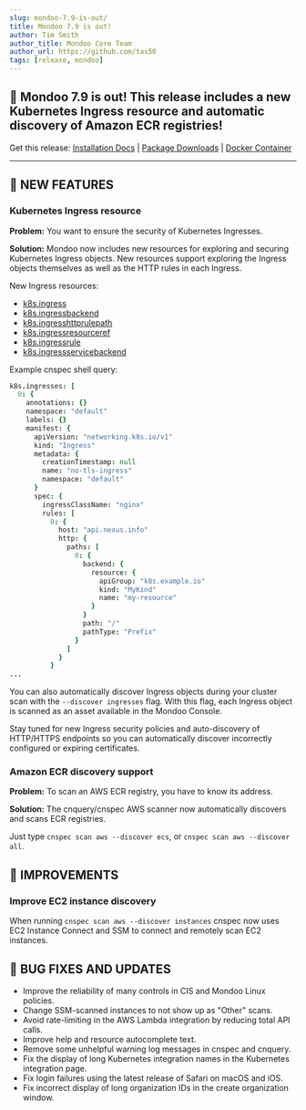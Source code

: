 ```yaml
---
slug: mondoo-7.9-is-out/
title: Mondoo 7.9 is out!
author: Tim Smith
author_title: Mondoo Core Team
author_url: https://github.com/tas50
tags: [release, mondoo]
---
```


## 🥳 Mondoo 7.9 is out! This release includes a new Kubernetes Ingress resource and automatic discovery of Amazon ECR registries!

Get this release: [Installation Docs](/cnspec/) | [Package Downloads](https://releases.mondoo.com/mondoo/) | [Docker Container](https://hub.docker.com/r/mondoo/client)

---

## 🎉 NEW FEATURES

### Kubernetes Ingress resource

**Problem:** You want to ensure the security of Kubernetes Ingresses.

**Solution:** Mondoo now includes new resources for exploring and securing Kubernetes Ingress objects. New resources support exploring the Ingress objects themselves as well as the HTTP rules in each Ingress.

New Ingress resources:

- [k8s.ingress](/mql/resources/k8s-pack/k8s.ingress/)
- [k8s.ingressbackend](/mql/resources/k8s-pack/k8s.ingressbackend/)
- [k8s.ingresshttprulepath](/mql/resources/k8s-pack/k8s.ingresshttprulepath/)
- [k8s.ingressresourceref](/mql/resources/k8s-pack/k8s.ingressresourceref/)
- [k8s.ingressrule](/mql/resources/k8s-pack/k8s.ingressrule/)
- [k8s.ingressservicebackend](/mql/resources/k8s-pack/k8s.ingressservicebackend/)

Example cnspec shell query:

```coffee
k8s.ingresses: [
  0: {
    annotations: {}
    namespace: "default"
    labels: {}
    manifest: {
      apiVersion: "networking.k8s.io/v1"
      kind: "Ingress"
      metadata: {
        creationTimestamp: null
        name: "no-tls-ingress"
        namespace: "default"
      }
      spec: {
        ingressClassName: "nginx"
        rules: [
          0: {
            host: "api.nexus.info"
            http: {
              paths: [
                0: {
                  backend: {
                    resource: {
                      apiGroup: "k8s.example.io"
                      kind: "MyKind"
                      name: "my-resource"
                    }
                  }
                  path: "/"
                  pathType: "Prefix"
                }
              ]
            }
          }
...
```

You can also automatically discover Ingress objects during your cluster scan with the `--discover ingresses` flag. With this flag, each Ingress object is scanned as an asset available in the Mondoo Console.

Stay tuned for new Ingress security policies and auto-discovery of HTTP/HTTPS endpoints so you can automatically discover incorrectly configured or expiring certificates.

### Amazon ECR discovery support

**Problem:** To scan an AWS ECR registry, you have to know its address.

**Solution:** The cnquery/cnspec AWS scanner now automatically discovers and scans ECR registries.

Just type `cnspec scan aws --discover ecs`, or `cnspec scan aws --discover all`.

## 🧹 IMPROVEMENTS

### Improve EC2 instance discovery

When running `cnspec scan aws --discover instances` cnspec now uses EC2 Instance Connect and SSM to connect and remotely scan EC2 instances.

## 🐛 BUG FIXES AND UPDATES

- Improve the reliability of many controls in CIS and Mondoo Linux policies.
- Change SSM-scanned instances to not show up as "Other" scans.
- Avoid rate-limiting in the AWS Lambda integration by reducing total API calls.
- Improve help and resource autocomplete text.
- Remove some unhelpful warning log messages in cnspec and cnquery.
- Fix the display of long Kubernetes integration names in the Kubernetes integration page.
- Fix login failures using the latest release of Safari on macOS and iOS.
- Fix incorrect display of long organization IDs in the create organization window.

